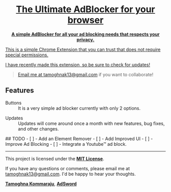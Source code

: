 <link rel="shortcut icon" type="128-icon.png" href="favicon.ico">
<a href="https://github.com/TamoghnaK13/AdBlockify">
<div align="center">
 <h1>
    The Ultimate AdBlocker for your browser
  </h1>

  <p>
    <strong>A simple AdBlocker for all your ad blocking needs that respects your privacy.</strong>
  </p>
</div>
This is a simple Chrome Extension that you can trust that does not require special permissions.
<div align="center">
</div>

I have recently made this extension, so be sure to check for updates!
>Email me at tamoghnak13@gmail.com if you want to collaborate!

## Features

<dl>
  <dt>Buttons</dt>
  <dd>
    It is a very simple ad blocker currently with only 2 options.
  </dd>
</dl>

<dl>
  <dt>Updates</dt>
  <dd>
Updates will come around once a month with new features, bug fixes, and other changes.
  </dd>
</dl>
## TODO
- [ ] - Add an Element Remover
- [ ] - Add Improved UI
- [ ] - Improve Ad Blocking
- [ ] - Integrate a Youtube™ ad block.


____________________________________________________________________________________________________________________________________________________________________
This project is licensed under the [**MIT License**](https://en.wikipedia.org/wiki/MIT_License). 

If you have any questions or comments, please email me at tamoghnak13@gmail.com. I'd be happy to hear your thoughts.


[**Tamoghna Kommaraju**](https://www.tamoghnak.tk), [**AdSword**](https://github.com/TamoghnaK13/AdSword-Ad-Blocker)

